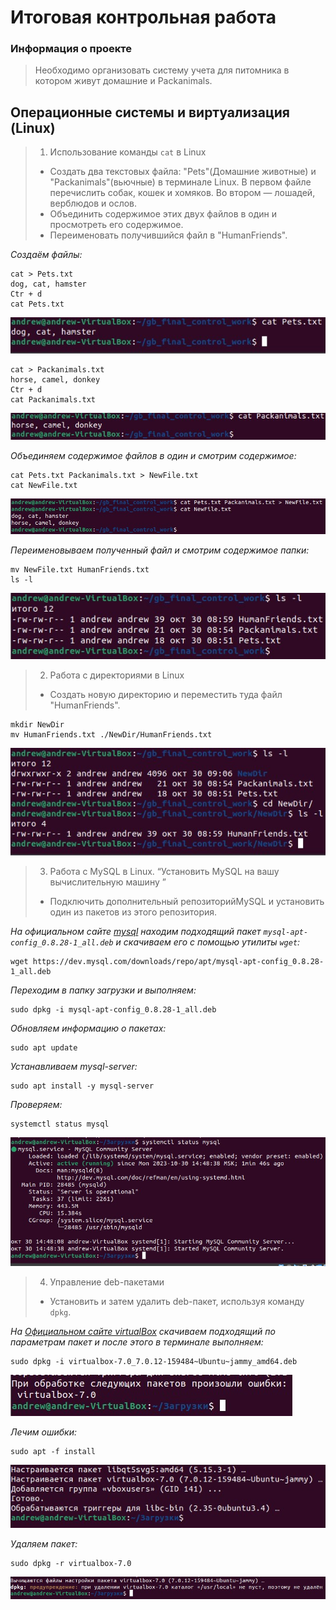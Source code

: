 # Итоговая контрольная работа

### Информация о проекте

> Необходимо организовать систему учета для питомника в котором живут домашние и Packanimals. 

## Операционные системы и виртуализация (Linux)

> 1. Использование команды `cat` в Linux
> - Создать два текстовых файла: "Pets"(Домашние животные) и "Packanimals"(вьючные) в терминале Linux. В первом файле перечислить собак, кошек и хомяков. Во втором — лошадей, верблюдов и ослов.
> - Объединить содержимое этих двух файлов в один и просмотреть его содержимое.
> - Переименовать получившийся файл в "HumanFriends".

_Создаём файлы:_

```
cat > Pets.txt
dog, cat, hamster
Ctr + d
cat Pets.txt
```
![scr-1](./images/scr-1.jpg)

```
cat > Packanimals.txt
horse, camel, donkey
Ctr + d
cat Packanimals.txt
```
![scr-2](./images/scr-2.jpg)

_Объединяем содержимое файлов в один и смотрим содержимое:_

```
cat Pets.txt Packanimals.txt > NewFile.txt
cat NewFile.txt
```

![scr-3](./images/scr-3.jpg)

_Переименовываем полученный файл и смотрим содержимое папки:_

```
mv NewFile.txt HumanFriends.txt
ls -l
```

![scr-4](./images/scr-4.jpg)

> 2. Работа с директориями в Linux
> - Создать новую директорию и переместить туда файл "HumanFriends".

```
mkdir NewDir
mv HumanFriends.txt ./NewDir/HumanFriends.txt
```

![scr-5](./images/scr-5.jpg)

> 3. Работа с MySQL в Linux. “Установить MySQL на вашу вычислительную машину ”
> - Подключить дополнительный репозиторийMySQL и установить один из пакетов из этого репозитория.

_На официальном сайте [mysql](https://dev.mysql.com/) находим подходящий пакет `mysql-apt-config_0.8.28-1_all.deb` и скачиваем его с помощью утилиты `wget`:_

```
wget https://dev.mysql.com/downloads/repo/apt/mysql-apt-config_0.8.28-1_all.deb
```
_Переходим в папку загрузки и выполняем:_

```
sudo dpkg -i mysql-apt-config_0.8.28-1_all.deb
```  


_Обновляем информацию о пакетах:_

```
sudo apt update
```

_Устанавливаем mysql-server:_

```
sudo apt install -y mysql-server
```

_Проверяем:_

```
systemctl status mysql
```

![scr-6](./images/scr-6.jpg)

> 4. Управление deb-пакетами
> - Установить и затем удалить deb-пакет, используя команду `dpkg`.

_На [Официальном сайте virtualBox](https://www.virtualbox.org/) скачиваем подходящий по параметрам пакет и после этого в терминале выполняем:_

```
sudo dpkg -i virtualbox-7.0_7.0.12-159484~Ubuntu~jammy_amd64.deb 

```

![scr-7](./images/scr-7.jpg)

_Лечим ошибки:_

```
sudo apt -f install
```

![scr-8](./images/scr-8.jpg)

_Удаляем пакет:_

```
sudo dpkg -r virtualbox-7.0
```

![scr-9](./images/scr-9.jpg)